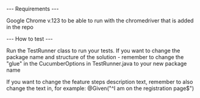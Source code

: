 --- Requirements ---

Google Chrome v.123 to be able to run with the chromedriver that is added in the repo

--- How to test ---

Run the TestRunner class to run your tests. If you want to change the package name and structure of the solution - 
remember to change the "glue" in the CucumberOptions in TestRunner.java to your new package name

If you want to change the feature steps description text, remember to also change the text in, for example: 
@Given("^I am on the registration page$")

